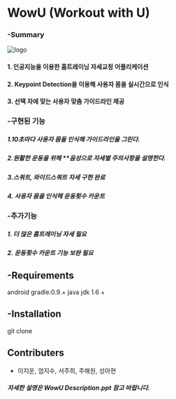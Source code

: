 # WowU (Workout with U)

### -Summary
![logo](https://user-images.githubusercontent.com/45230079/68108278-b7456b00-ff2a-11e9-931a-d9d0cb9ca14f.png)

#### 1. 인공지능을 이용한 홈트레이닝 자세교정 어플리케이션
#### 2. Keypoint Detection을 이용해 사용자 몸을 실시간으로 인식
#### 3. 선택 자에 맞는 사용자 맞춤 가이드라인 제공






### -구현된 기능
##### 1.10초마다 사용자 몸을 인식해 가이드라인을 그린다. 
##### 2.원활한 운동을 위해 **음성으로 자세별 주의사항을 설명한다. 
##### 3.스쿼트, 와이드스쿼트 자세 구현 완료
##### 4. 사용자 몸을 인식해 운동횟수 카운트




### -추가기능
##### 1. 더 많은 홈트레이닝 자세 필요
##### 2. 운동횟수 카운트 기능 보완 필요





## -Requirements
android gradle:0.9.+
java jdk 1.6 +



## -Installation
git clone 




## Contributers
- 이지운, 엄지수, 서주희, 주해원, 성아현




##### 자세한 설명은 WowU Description.ppt 참고 바랍니다.
